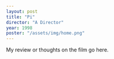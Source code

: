 ```yaml
---
layout: post
title: "Pi"
director: "A Director"
year: 1998
poster: "/assets/img/home.png"
---
```


My review or thoughts on the film go here.
